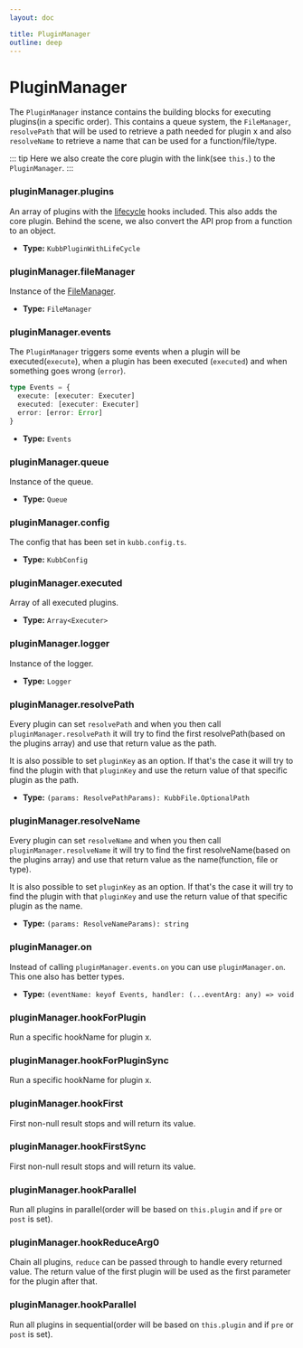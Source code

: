 ```yaml
---
layout: doc

title: PluginManager
outline: deep
---
```


# PluginManager <Badge type="info" text="@kubb/core" />

The `PluginManager` instance contains the building blocks for executing plugins(in a specific order). This contains a queue system, the `FileManager`, `resolvePath` that will be used to retrieve a path needed for plugin x and also `resolveName` to retrieve a name that can be used for a function/file/type.

::: tip
Here we also create the core plugin with the link(see `this.`) to the `PluginManager`.
:::

### pluginManager.plugins

An array of plugins with the [lifecycle](/reference/pluginManager/lifecycle) hooks included. This also adds the core plugin. Behind the scene, we also convert the API prop from a function to an object.

- **Type:** `KubbPluginWithLifeCycle` <br/>

### pluginManager.fileManager

Instance of the [FileManager](/reference/filemManager).

- **Type:** `FileManager` <br/>

### pluginManager.events

The `PluginManager` triggers some events when a plugin will be executed(`execute`), when a plugin has been executed (`executed`) and when something goes wrong (`error`).

```typescript [Events]
type Events = {
  execute: [executer: Executer]
  executed: [executer: Executer]
  error: [error: Error]
}
```

- **Type:** `Events` <br/>

### pluginManager.queue

Instance of the queue.

- **Type:** `Queue` <br/>

### pluginManager.config

The config that has been set in `kubb.config.ts`.

- **Type:** `KubbConfig` <br/>

### pluginManager.executed

Array of all executed plugins.

- **Type:** `Array<Executer>` <br/>

### pluginManager.logger

Instance of the logger.

- **Type:** `Logger` <br/>

### pluginManager.resolvePath

Every plugin can set `resolvePath` and when you then call `pluginManager.resolvePath` it will try to find the first resolvePath(based on the plugins array) and use that return value as the path. <br/>

It is also possible to set `pluginKey` as an option. If that's the case it will try to find the plugin with that `pluginKey` and use the return value of that specific plugin as the path.

- **Type:** `(params: ResolvePathParams): KubbFile.OptionalPath` <br/>

### pluginManager.resolveName

Every plugin can set `resolveName` and when you then call `pluginManager.resolveName` it will try to find the first resolveName(based on the plugins array) and use that return value as the name(function, file or type). <br/>

It is also possible to set `pluginKey` as an option. If that's the case it will try to find the plugin with that `pluginKey` and use the return value of that specific plugin as the name.

- **Type:** `(params: ResolveNameParams): string` <br/>

### pluginManager.on

Instead of calling `pluginManager.events.on` you can use `pluginManager.on`. This one also has better types.

- **Type:** `(eventName: keyof Events, handler: (...eventArg: any) => void` <br/>

### pluginManager.hookForPlugin

Run a specific hookName for plugin x.

### pluginManager.hookForPluginSync

Run a specific hookName for plugin x.

### pluginManager.hookFirst

First non-null result stops and will return its value.

### pluginManager.hookFirstSync

First non-null result stops and will return its value.

### pluginManager.hookParallel

Run all plugins in parallel(order will be based on `this.plugin` and if `pre` or `post` is set).

### pluginManager.hookReduceArg0

Chain all plugins, `reduce` can be passed through to handle every returned value. The return value of the first plugin will be used as the first parameter for the plugin after that.

### pluginManager.hookParallel

Run all plugins in sequential(order will be based on `this.plugin` and if `pre` or `post` is set).

